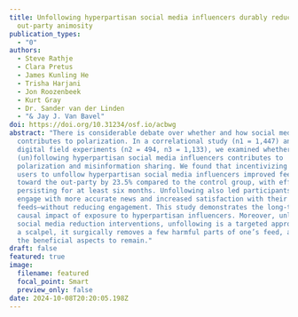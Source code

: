 ```yaml
---
title: Unfollowing hyperpartisan social media influencers durably reduces
  out-party animosity
publication_types:
  - "0"
authors:
  - Steve Rathje
  - Clara Pretus
  - James Kunling He
  - Trisha Harjani
  - Jon Roozenbeek
  - Kurt Gray
  - Dr. Sander van der Linden
  - "& Jay J. Van Bavel"
doi: https://doi.org/10.31234/osf.io/acbwg
abstract: "There is considerable debate over whether and how social media
  contributes to polarization. In a correlational study (n1 = 1,447) and two
  digital field experiments (n2 = 494, n3 = 1,133), we examined whether
  (un)following hyperpartisan social media influencers contributes to
  polarization and misinformation sharing. We found that incentivizing Twitter/X
  users to unfollow hyperpartisan social media influencers improved feelings
  toward the out-party by 23.5% compared to the control group, with effects
  persisting for at least six months. Unfollowing also led participants to
  engage with more accurate news and increased satisfaction with their Twitter/X
  feeds—without reducing engagement. This study demonstrates the long-term
  causal impact of exposure to hyperpartisan influencers. Moreover, unlike other
  social media reduction interventions, unfollowing is a targeted approach: like
  a scalpel, it surgically removes a few harmful parts of one’s feed, allowing
  the beneficial aspects to remain."
draft: false
featured: true
image:
  filename: featured
  focal_point: Smart
  preview_only: false
date: 2024-10-08T20:20:05.198Z
---
```

